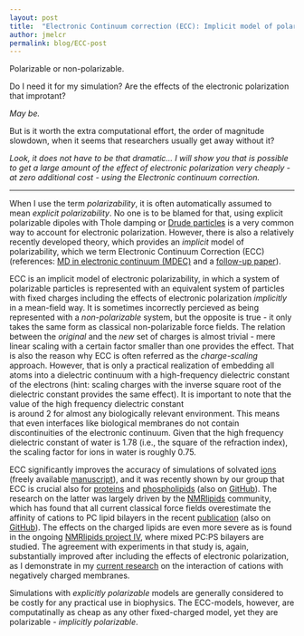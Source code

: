 ```yaml
---
layout: post
title:  "Electronic Continuum correction (ECC): Implicit model of polarizability"
author: jmelcr
permalink: blog/ECC-post
---
```


Polarizable or non-polarizable. 

Do I need it for my simulation? 
Are the effects of the electronic polarization that improtant? 

*May be.*

But is it worth the extra computational effort, 
the order of magnitude slowdown,
when it seems that researchers usually get away without it?

*Look, it does not have to be that dramatic...
I will show you that is possible to get 
a large amount of the effect of electronic polarization 
very cheaply - at zero additional cost -
using the Electronic continuum correction.*

<HR>

When I use the term *polarizability*, 
it is often automatically assumed to mean *explicit polarizability*. 
No one is to be blamed for that,
using explicit polarizable dipoles with Thole damping or
[Drude particles](https://en.wikipedia.org/wiki/Drude_particle)
is a very common way to account for electronic polarization. 
However, there is also a relatively recently developed theory,
which provides an *implicit* model of polarizability,
which we term Electronic Continuum Correction (ECC)
(references: [MD in electronic continuum (MDEC)](http://scitation.aip.org/content/aip/journal/jcp/130/8/10.1063/1.3060164) 
and a [follow-up paper](http://dx.doi.org/10.1021/ct9005807)).

ECC is an implicit model of electronic polarizability,
in which a system of polarizable particles is represented
with an equivalent system of particles with fixed charges
including the effects of electronic polarization *implicitly* in a mean-field way.
It is sometimes incorrectly percieved as being represented with a *non-polarizable* system, 
but the opposite is true - it only takes the same form as classical non-polarizable force fields. 
The relation between the *original* and the *new* set of charges 
is almost trivial - mere linear scaling with a certain factor smaller than one provides the effect. 
That is also the reason why ECC is often referred as the *charge-scaling* approach.
However, that is only a practical realization of
embedding all atoms into a dielectric continuum 
with a high-frequency dielectric constant of the electrons
(hint: scaling charges with the inverse square root of the dielectric constant provides the same effect).
It is important to note that the value of the 
high frequency dielectric constant  
is around 2 for almost any biologically relevant environment.
This means that even interfaces like biological membranes do not contain discontinuities of the electronic continuum. 
Given that the  high frequency dielectric constant of water is 1.78 (i.e., the square of the refraction index), 
the scaling factor for ions in water is roughly 0.75. 

ECC significantly improves the accuracy of simulations of solvated [ions](https://aip.scitation.org/doi/abs/10.1063/1.5006779) 
(freely available [manuscript](http://jungwirth.uochb.cas.cz/assets/papers/paper294.pdf)), 
and it was recently shown by our group that ECC is crucial also for 
[proteins](https://pubs.acs.org/doi/10.1021/acs.jpcb.7b12097) and 
[phospholipids](https://pubs.acs.org/doi/10.1021/acs.jpcb.7b12510)
(also on [GitHub](https://github.com/jmelcr/NMRlipids_VI-NewIonModel/blob/master/Manuscript/manuscript.pdf)).
The research on the latter was largely driven by the [NMRlipids](http://nmrlipids.blogspot.com/) community,
which has found that all current classical force fields 
overestimate the affinity of cations to PC lipid bilayers 
in the recent [publication](https://pubs.rsc.org/en/Content/ArticleLanding/2016/CP/C6CP04883H#!divAbstract) 
(also on [GitHub](https://github.com/NMRLipids/lipid_ionINTERACTION/blob/master/Manuscript/LIPIDionINTERACT.pdf)).
The effects on the charged lipids are even more severe
as is found in the ongoing [NMRlipids project IV](https://github.com/NMRLipids/NMRlipidsIVotherHGs/blob/master/Manuscript/manuscriptPS.pdf),
where mixed PC:PS bilayers are studied. 
The agreement with experiments in that study is, again, substantially improved
after including the effects of electronic polarization,
as I demonstrate in my [current research](https://github.com/jmelcr/ecc_lipids) 
on the interaction of cations with negatively charged membranes.

Simulations with *explicitly polarizable* models are generally considered to be costly for any practical use in biophysics. 
The ECC-models, however, are computatinally as cheap as any other fixed-charged model,
yet they are polarizable - *implicitly polarizable*. 

